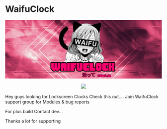 
# **WaifuClock**
<img src="https://github.com/hyper-sh/WaifuClock/blob/0381d8fe35bb422df174d65b4843fd047d5e20c6/Picsart_22-02-12_15-48-57-640.png" />
<p align="center">
   <a href="https://t.me/weebo_setup" ><img src="https://img.shields.io/badge/Telegram-2CA5E0?style=for-the-badge&logo=telegram&logoColor=white"></a> 
   </p>

Hey guys looking for Lockscreen Clocks 
Check this out....
Join WaifuClock support group for 
Modules & bug reports 

For plus build 
Contact dev...

Thanks a lot for supporting 
